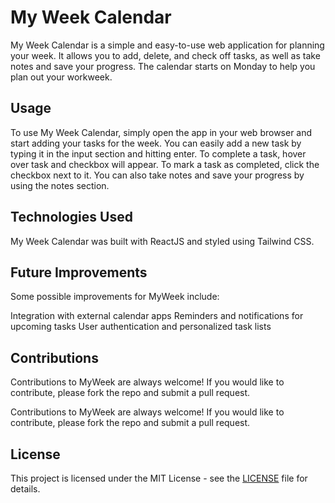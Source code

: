 # My Week Calendar

My Week Calendar is a simple and easy-to-use web application for planning your week. It allows you to add, delete, and check off tasks, as well as take notes and save your progress. The calendar starts on Monday to help you plan out your workweek.

## Usage

To use My Week Calendar, simply open the app in your web browser and start adding your tasks for the week. You can easily add a new task by typing it in the input section and hitting enter. To complete a task, hover over task and checkbox will appear. To mark a task as completed, click the checkbox next to it. You can also take notes and save your progress by using the notes section.

## Technologies Used

My Week Calendar was built with ReactJS and styled using Tailwind CSS.

## Future Improvements

Some possible improvements for MyWeek include:

Integration with external calendar apps
Reminders and notifications for upcoming tasks
User authentication and personalized task lists

## Contributions

Contributions to MyWeek are always welcome! If you would like to contribute, please fork the repo and submit a pull request.

Contributions to MyWeek are always welcome! If you would like to contribute, please fork the repo and submit a pull request.

## License

This project is licensed under the MIT License - see the [LICENSE](LICENSE) file for details.
